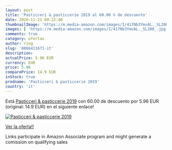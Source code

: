 ```yaml
---
layout: post
title: 'Pasticceri & pasticcerie 2019 al 60.00 % de descuento'
date: 2020-11-21 09:22:40
thumbnailImage: 'https://m.media-amazon.com/images/I/417Nb3YmvAL._SL200_.jpg'
images: [ 'https://m.media-amazon.com/images/I/417Nb3YmvAL._SL200_.jpg' ]
comments: true
category: ofertas
author: ring
slug: '8866411671-it'
description:
actualPrice: 5.96 EUR
currency: EUR
price: 5.96
comparePrice: 14.9 EUR
inStock: true
prodname: 'Pasticceri & pasticcerie 2019'
country: 'it'
---
```


Está [Pasticceri & pasticcerie 2019](https://www.amazon.it/dp/8866411671/?tag=tolees00-21) con 60.00 de descuento por 5.96 EUR (original: 14.9 EUR) en el siguiente enlace!

[![Pasticceri & pasticcerie 2019](https://m.media-amazon.com/images/I/417Nb3YmvAL._SL200_.jpg)](https://www.amazon.it/dp/8866411671/?tag=tolees00-21)

[Ver la oferta!!](https://www.amazon.it/dp/8866411671/?tag=tolees00-21)

Links participate in Amazon Associate program and might generate a comission on qualifying sales


